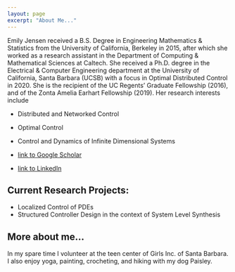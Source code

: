 ```yaml
---
layout: page
excerpt: "About Me..."
---
```


Emily Jensen received a B.S. Degree in Engineering Mathematics & Statistics from the University of California, Berkeley in 2015, after which she worked as a research assistant in the Department of Computing & Mathematical Sciences at Caltech. She received a Ph.D. degree in the Electrical & Computer Engineering department at the University of California, Santa Barbara (UCSB) with a focus in Optimal Distributed Control in 2020. She is the recipient of the UC Regents’ Graduate Fellowship (2016), and of
the Zonta Amelia Earhart Fellowship (2019). Her research interests include 

- Distributed and Networked Control
- Optimal Control
- Control and Dynamics of Infinite Dimensional Systems


- [link to Google Scholar](https://scholar.google.com/citations?user=WzacMi8AAAAJ&hl=en&authuser=1)
- [link to LinkedIn](https://www.linkedin.com/in/emilyljensen)


## Current Research Projects:

- Localized Control of PDEs
- Structured Controller Design in the context of System Level Synthesis


## More about me...

In my spare time I volunteer at the teen center of Girls Inc. of Santa Barbara. I also enjoy yoga, painting, crocheting, and hiking with my dog Paisley.
